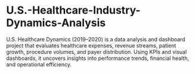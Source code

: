 # U.S.-Healthcare-Industry-Dynamics-Analysis
U.S. Healthcare Dynamics (2019–2020) is a data analysis and dashboard project that evaluates healthcare expenses, revenue streams, patient growth, procedure volumes, and payer distribution. Using KPIs and visual dashboards, it uncovers insights into performance trends, financial health, and operational efficiency.
